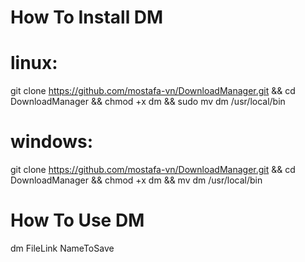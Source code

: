 # How To Install DM

# linux:
git clone https://github.com/mostafa-vn/DownloadManager.git && cd DownloadManager && chmod +x dm && sudo mv dm /usr/local/bin

# windows:
git clone https://github.com/mostafa-vn/DownloadManager.git && cd DownloadManager && chmod +x dm && mv dm /usr/local/bin

# How To Use DM
dm FileLink NameToSave
